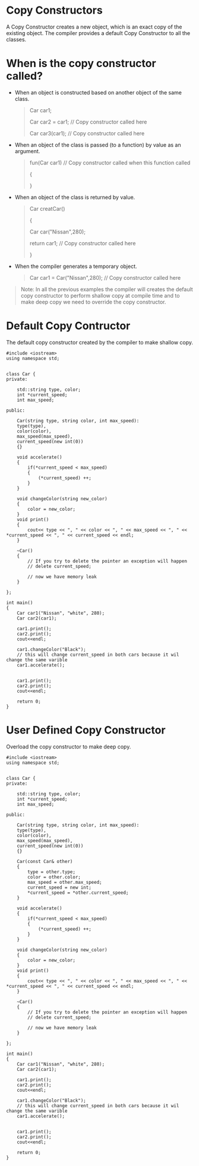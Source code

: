# Copy Constructors
A Copy Constructor creates a new object, which is an exact copy of the existing object. The compiler provides a default Copy Constructor to all the classes.


# When is the copy constructor called?
- When an object is constructed based on another object of the same class. 
    > Car car1;
    >
    > Car car2 = car1;  // Copy constructor called here
    >
    > Car car3(car1);   // Copy constructor called here

- When an object of the class is passed (to a function) by value as an argument. 
    > fun(Car car1)   // Copy constructor called when this function called
    >
    > {
    > 
    > }
- When an object of the class is returned by value. 
    > Car creatCar()
    >
    > {
    >
    > Car car("Nissan",280);
    >
    > return car1;   // Copy constructor called here
    >
    > }
- When the compiler generates a temporary object.
    > Car car1 = Car("Nissan",280);   // Copy constructor called here


> Note: In all the previous examples the compiler will creates the default copy constructor to perform shallow copy at compile time and to make deep copy we need to override the copy constructor.


# Default Copy Contructor
The default copy constructor created by the compiler to make shallow copy.

```
#include <iostream>
using namespace std;


class Car {
private:

    std::string type, color;
    int *current_speed;
    int max_speed;

public:

    Car(string type, string color, int max_speed):
    type(type),
    color(color),
    max_speed(max_speed),
    current_speed(new int(0))
    {}

    void accelerate()
    {                 
        if(*current_speed < max_speed)
        {
            (*current_speed) ++;
        }
    }

    void changeColor(string new_color)
    {
        color = new_color;
    }
    void print()
    {
        cout<< type << ", " << color << ", " << max_speed << ", " << *current_speed << ", " << current_speed << endl;
    }

    ~Car()
    {
        // If you try to delete the pointer an exception will happen
        // delete current_speed;

        // now we have memory leak
    }

};

int main()
{
    Car car1("Nissan", "white", 280);
    Car car2(car1);

    car1.print();
    car2.print();
    cout<<endl;

    car1.changeColor("Black");
    // this will change current_speed in both cars because it wil change the same varible
    car1.accelerate();


    car1.print();
    car2.print();
    cout<<endl;

    return 0;
}
```

# User Defined Copy Constructor
Overload the copy constructor to make deep copy.

```
#include <iostream>
using namespace std;


class Car {
private:

    std::string type, color;
    int *current_speed;
    int max_speed;

public:

    Car(string type, string color, int max_speed):
    type(type),
    color(color),
    max_speed(max_speed),
    current_speed(new int(0))
    {}

    Car(const Car& other)
    {
        type = other.type;
        color = other.color;
        max_speed = other.max_speed;
        current_speed = new int;
        *current_speed = *other.current_speed;
    }

    void accelerate()
    {                 
        if(*current_speed < max_speed)
        {
            (*current_speed) ++;
        }
    }

    void changeColor(string new_color)
    {
        color = new_color;
    }
    void print()
    {
        cout<< type << ", " << color << ", " << max_speed << ", " << *current_speed << ", " << current_speed << endl;
    }

    ~Car()
    {
        // If you try to delete the pointer an exception will happen
        // delete current_speed;

        // now we have memory leak
    }

};

int main()
{
    Car car1("Nissan", "white", 280);
    Car car2(car1);

    car1.print();
    car2.print();
    cout<<endl;

    car1.changeColor("Black");
    // this will change current_speed in both cars because it wil change the same varible
    car1.accelerate();


    car1.print();
    car2.print();
    cout<<endl;

    return 0;
}
```